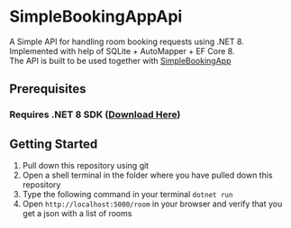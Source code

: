 # SimpleBookingAppApi
A Simple API for handling room booking requests using .NET 8. Implemented with help of SQLite + AutoMapper + EF Core 8.\
The API is built to be used together with [SimpleBookingApp](https://github.com/senadmd/SimpleBookingApp)
## Prerequisites
### Requires .NET 8 SDK ([Download Here](https://dotnet.microsoft.com/en-us/download/dotnet/8.0))
## Getting Started
1. Pull down this repository using git
2. Open a shell terminal in the folder where you have pulled down this repository
3. Type the following command in your terminal `dotnet run`
4. Open `http://localhost:5000/room` in your browser and verify that you get a json with a list of rooms 